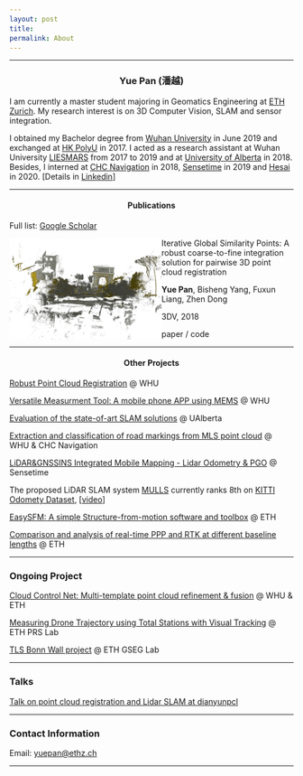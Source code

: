 ```yaml
---
layout: post
title: 
permalink: About
---
```



------
### <center>Yue Pan (潘越)</center>

I am currently a master student majoring in Geomatics Engineering at [ETH Zurich](https://ethz.ch/en.html).  My research interest is on 3D Computer Vision, SLAM and sensor integration.

I obtained my Bachelor degree from [Wuhan University](https://en.whu.edu.cn/) in June 2019 and exchanged at [HK PolyU](https://www.polyu.edu.hk/web/en/home/index.html) in 2017. I acted as a research assistant at Wuhan University [LIESMARS](http://www.lmars.whu.edu.cn/en/) from 2017 to 2019 and at [University of Alberta](https://www.ualberta.ca/) in 2018. Besides, I interned at [CHC Navigation](https://www.chcnav.com/index) in 2018, [Sensetime](https://www.sensetime.com/en/) in 2019 and [Hesai](https://www.hesaitech.com/en/) in 2020. [Details in [Linkedin](https://www.linkedin.com/in/yue-pan-59461b148/)]

-----

#### <center>Publications</center>

Full list: [Google Scholar](https://scholar.google.com/citations?hl=en&user=PUlWya8AAAAJ)

<img align="left" src="../assets/gh-icp.png" style="zoom: 32%;" />Iterative Global Similarity Points: A robust coarse-to-fine integration solution for pairwise 3D point cloud registration

 **Yue Pan**, Bisheng Yang, Fuxun Liang, Zhen Dong

 3DV, 2018

 paper / code 



-------

#### <center>Other Projects</center>

[Robust Point Cloud Registration](https://github.com/YuePanEdward/GH-ICP) @ WHU

[Versatile Measurment Tool: A mobile phone APP using MEMS](https://github.com/YuePanEdward/MeasureAPP) @ WHU

[Evaluation of the state-of-art SLAM solutions](https://github.com/YuePanEdward/VSLAM-LSLAM-Comparison) @ UAlberta

[Extraction and classification of road markings from MLS point cloud](https://github.com/YuePanEdward/RoadMarkingExtraction) @ WHU & CHC Navigation

[LiDAR&GNSSINS Integrated Mobile Mapping - Lidar Odometry & PGO](https://github.com/YuePanEdward/LLS-LOAM) @ Sensetime

The proposed LiDAR SLAM system [MULLS](https://github.com/YuePanEdward/MULLS) currently ranks 8th on [KITTI Odomety Dataset](http://www.cvlibs.net/datasets/kitti/eval_odometry_detail.php?&result=8586a345155a95a7b3bed82f932e6d9c04898320), [[video](https://youtu.be/85bGD55e3-0)]

[EasySFM: A simple Structure-from-motion software and toolbox](https://github.com/YuePanEdward/EasySFM) @ ETH

[Comparison and analysis of real-time PPP and RTK at different baseline lengths](https://github.com/YuePanEdward/GNSSLab) @ ETH

---

### Ongoing Project

[Cloud Control Net: Multi-template point cloud refinement & fusion](https://github.com/YuePanEdward/CloudControlNet) @ WHU & ETH

[Measuring Drone Trajectory using Total Stations with Visual Tracking](https://sirop.org/app/f76aed5f-95af-43db-a302-47ae994b03be) @ ETH PRS Lab

[TLS Bonn Wall project]() @ ETH GSEG Lab


---
### Talks

[Talk on point cloud registration and Lidar SLAM at dianyunpcl](https://www.bilibili.com/video/BV1Y54y1B7si?from=search&seid=10115392623998023724)

---

### Contact Information

Email: yuepan@ethz.ch

---

